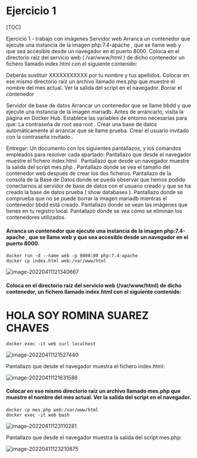 # Ejercicio 1

[TOC]

Ejercicio 1 - trabajo con imágenes
Servidor web
Arranca un contenedor que ejecute una instancia de la imagen php:7.4-apache , que se llame web y que sea accesible desde un navegador en el puerto 8000.
Coloca en el directorio raíz del servicio web ( /var/www/html ) de dicho contenedor un fichero llamado index.html con el siguiente contenido:

Deberás sustituir XXXXXXXXXXX por tu nombre y tus apellidos.
Colocar en ese mismo directorio raíz un archivo llamado mes.php que muestre el nombre del mes actual. Ver la salida del script en el navegador. Borrar el contenedor

Servidor de base de datos
Arrancar un contenedor que se llame bbdd y que ejecute una instancia de la imagen mariadb.
Antes de arrancarlo, visita la página en Docker Hub.
Establece las variables de entorno necesarias para que:
La contraseña de root sea root .
Crear una base de datos automáticamente al arrancar que se llame prueba.
Crear el usuario invitado con la contraseña invitado .

Entregar:
Un documento con los siguientes pantallazos, y los comandos empleados para resolver cada apartado:
Pantallazo que desde el navegador muestre el fichero index.html .
Pantallazo que desde un navegador muestre la salida del script mes.php .
Pantallazo donde se vea el tamaño del contenedor web después de crear los dos ficheros.
Pantallazo de la consola de la Base de Datos donde se pueda observar que hemos podido conectarnos
al servidor de base de datos con el usuario creado y que se ha creado la base de datos prueba ( show
databases ).
Pantallazo donde se comprueba que no se puede borrar la imagen mariadb mientras el contenedor
bbdd está creado.
Pantallazo donde se vean las imágenes que tienes en tu registro local.
Pantallazo donde se vea cómo se eliminan los contenedores utilizados.



#### Arranca un contenedor que ejecute una instancia de la imagen php:7.4-apache , que se llame web y que sea accesible desde un navegador en el puerto 8000.



```
docker run -d --name web -p 8000:80 php:7.4-apache
docker cp index.html web:/var/www/html
```



![image-20220411121340667](C:\Users\Romina\AppData\Roaming\Typora\typora-user-images\image-20220411121340667.png)



#### Coloca en el directorio raíz del servicio web (/var/www/html) de dicho contenedor, un fichero llamado index.html con el siguiente contenido:

<h1>HOLA SOY ROMINA SUAREZ CHAVES</h1>

```
docker exec -it web curl localhost
```



![image-20220411121527440](C:\Users\Romina\AppData\Roaming\Typora\typora-user-images\image-20220411121527440.png)



Pantallazo que desde el navegador muestra el fichero index.html:



![image-20220411121631586](C:\Users\Romina\AppData\Roaming\Typora\typora-user-images\image-20220411121631586.png)



#### Colocar en ese mismo directorio raíz un archivo llamado mes.php que muestre el nombre del mes actual. Ver la salida del script en el navegador. 



```
docker cp mes.php web:/var/www/html
docker exec -it web bash
```



![image-20220411123110281](C:\Users\Romina\AppData\Roaming\Typora\typora-user-images\image-20220411123110281.png)



Pantallazo que desde el navegador muestra la salida del script mes.php:



![image-20220411123210875](C:\Users\Romina\AppData\Roaming\Typora\typora-user-images\image-20220411123210875.png)